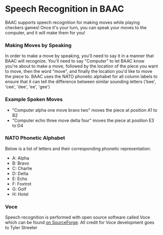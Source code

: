 # Speech Recognition in BAAC
BAAC supports speech recognition for making moves while playing checkers games!  Once it's your turn, you can speak your moves to the computer, and it will make them for you!

### Making Moves by Speaking
In order to make a move by speaking, you'll need to say it in a manner that BAAC will recognize.  You'll need to say "Computer" to let BAAC know you're about to make a move, followed by the location of the piece you want to move, then the word "move", and finally the location you'd like to move the piece to.  BAAC uses the NATO phonetic alphabet for all column labels to ensure that it can tell the difference between similar sounding letters ('bee', 'cee', 'dee', 'ee', 'gee')

### Example Spoken Moves
* "Computer alpha one move bravo two" moves the piece at position A1 to B2
* "Computer echo three move delta four" moves the piece at position E3 to D4

### NATO Phonetic Alphabet
Below is a list of letters and their corresponding phonetic representation:
* A: Alpha
* B: Bravo
* C: Charlie
* D: Delta
* E: Echo
* F: Foxtrot
* G: Golf
* H: Hotel

### Voce
Speech recognition is performed with open source software called Voce which can be found [on SourceForge](http://voce.sourceforge.net/).  All credit for Voce development goes to Tyler Streeter
